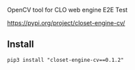OpenCV tool for CLO web engine E2E Test

https://pypi.org/project/closet-engine-cv/

## Install

```
pip3 install "closet-engine-cv==0.1.2"
```
